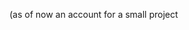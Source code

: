 (as of now an account for a small project

<!---
Briashard/Briashard is a ✨ special ✨ repository because its `README.md` (this file) appears on your GitHub profile.
You can click the Preview link to take a look at your changes.
--->
